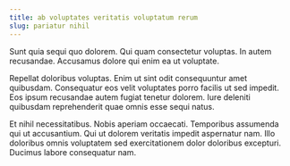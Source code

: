 ```yaml
---
title: ab voluptates veritatis voluptatum rerum
slug: pariatur nihil
---
```


Sunt quia sequi quo dolorem. Qui quam consectetur voluptas. In autem recusandae. Accusamus dolore qui enim ea ut voluptate.

Repellat doloribus voluptas. Enim ut sint odit consequuntur amet quibusdam. Consequatur eos velit voluptates porro facilis ut sed impedit. Eos ipsum recusandae autem fugiat tenetur dolorem. Iure deleniti quibusdam reprehenderit quae omnis esse sequi natus.

Et nihil necessitatibus. Nobis aperiam occaecati. Temporibus assumenda qui ut accusantium. Qui ut dolorem veritatis impedit aspernatur nam. Illo doloribus omnis voluptatem sed exercitationem dolor doloribus excepturi. Ducimus labore consequatur nam.
